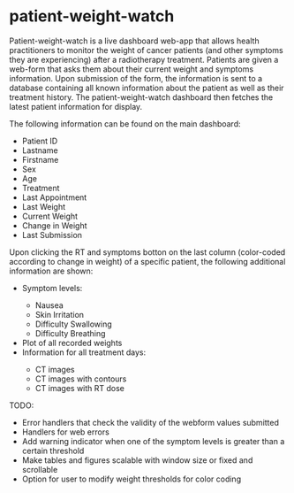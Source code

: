 # patient-weight-watch

Patient-weight-watch is a live dashboard web-app that allows health practitioners to monitor the weight of cancer patients (and other symptoms they are experiencing) after a radiotherapy treatment. Patients are given a web-form that asks them about their current weight and symptoms information. Upon submission of the form, the information is sent to a database containing all known information about the patient as well as their treatment history. The patient-weight-watch dashboard then fetches the latest patient information for display.

The following information can be found on the main dashboard:
<ul>
	<li> Patient ID </li>
	<li> Lastname </li>
	<li> Firstname </li>
	<li> Sex </li>
	<li> Age </li>
	<li> Treatment </li>
	<li> Last Appointment </li>
	<li> Last Weight </li>
	<li> Current Weight </li>
	<li> Change in Weight </li>
	<li> Last Submission </li>
</ul>

Upon clicking the RT and symptoms botton on the last column (color-coded according to change in weight) of a specific patient, the following additional information are shown:
<ul>
	<li> Symptom levels: </li>
		<ul>
			<li> Nausea </li>
			<li> Skin Irritation </li>
			<li> Difficulty Swallowing </li>
			<li> Difficulty Breathing </li>
		</ul>
	<li> Plot of all recorded weights </li>
	<li> Information for all treatment days: </li>
		<ul>
			<li> CT images </li>
			<li> CT images with contours </li>
			<li> CT images with RT dose </li>
		</ul>
</ul>
			
TODO:
<ul>
	<li> Error handlers that check the validity of the webform values submitted </li>
	<li> Handlers for web errors </li>
	<li> Add warning indicator when one of the symptom levels is greater than a certain threshold </li>
	<li> Make tables and figures scalable with window size or fixed and scrollable </li>
	<li> Option for user to modify weight thresholds for color coding </li>
</ul>
